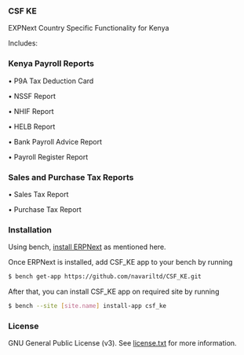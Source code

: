 ### CSF KE

EXPNext Country Specific Functionality for Kenya

Includes:

### Kenya Payroll Reports

• P9A Tax Deduction Card

• NSSF Report

• NHIF Report

• HELB Report

• Bank Payroll Advice Report

• Payroll Register Report

### Sales and Purchase Tax Reports

• Sales Tax Report

• Purchase Tax Report

### Installation

Using bench, [install ERPNext](https://github.com/frappe/bench#installation) as mentioned here.

Once ERPNext is installed, add CSF_KE app to your bench by running

```sh
$ bench get-app https://github.com/navariltd/CSF_KE.git
```

After that, you can install CSF_KE app on required site by running

```sh
$ bench --site [site.name] install-app csf_ke
```

### License

GNU General Public License (v3). See [license.txt](https://github.com/navariltd/CSF_KE/blob/master/license.txt) for more information.

